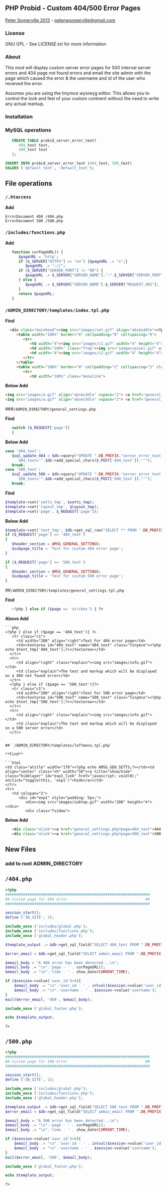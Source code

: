 ## PHP Probid - Custom 404/500 Error Pages
[Peter Somerville 2013](http://www.pedros-stuffs.com) - peterwsomerville@gmail.com

### License
GNU GPL - See LICENSE.txt for more information


### About
This mod will display custom server error pages for 500 internal server errors and 404 page not found errors
and email the site admin with the page which caused the error & the username and id of the user who received the error.

Assumes you are using the tinymce wysiwyg editor. This allows you to control the look and feel of your
custom contnent without the need to write any actual markup.


### Installation

### MySQL operations

```sql
   CREATE TABLE probid_server_error_text(
      404_text text,
      500_text text
   );
```


```sql
INSERT INTO probid_server_error_text (404_text, 500_text)
VALUES ('default text', 'default_text');
```


## File operations

### `/.htaccess`

**Add**

```
ErrorDocument 404 /404.php
ErrorDocument 500 /500.php
```


### `/includes/functions.php`

**Add**

```php
   function curPageURL() {
      $pageURL = 'http';
      if ($_SERVER["HTTPS"] == "on") {$pageURL .= "s";}
         $pageURL .= "://";
      if ($_SERVER["SERVER_PORT"] != "80") {
         $pageURL .= $_SERVER["SERVER_NAME"].":".$_SERVER["SERVER_PORT"].$_SERVER["REQUEST_URI"];
      } else {
         $pageURL .= $_SERVER["SERVER_NAME"].$_SERVER["REQUEST_URI"];
      }
      return $pageURL;
   }
```


### `/ADMIN_DIRECTORY/templates/index.tpl.php`

**Find**

 ```html
   <div class="mainhead"><img src="images/set.gif" align="absmiddle"><?php echo AMSG_GENERAL_SETTINGS;?></div>
      <table width="100%" border="0" cellpadding="0" cellspacing="0">
         <tr>
            <td width="4"><img src="images/c1.gif" width="4" height="4"></td>
            <td width="100%" class="ftop"><img src="images/pixel.gif" width="1" height="1"></td>
            <td width="4"><img src="images/c2.gif" width="4" height="4"></td>
         </tr>
      </table>
      <table width="100%" border="0" cellpadding="2" cellspacing="2" class="fside">
         <tr>
            <td width="100%" class="menulink">
```

**Below Add**

```html
<img src="images/a.gif" align="absmiddle" vspace="2"> <a href="general_settings.php?page=404_text">404 page text</a><br>
<img src="images/a.gif" align="absmiddle" vspace="2"> <a href="general_settings.php?page=500_text">500 page text</a><br>
```



###`/ADMIN_DIRECTORY/general_settings.php`

**Find**

```php
   switch ($_REQUEST['page'])
   {
```

**Below Add**

   ```php
   case '404_text':
      $sql_update_404 = $db->query("UPDATE ".DB_PREFIX."server_error_text SET
         404_text='".$db->add_special_chars($_POST['404_text'])."'");
      break;
   case '500_text':
      $sql_update_500 = $db->query("UPDATE ".DB_PREFIX."server_error_text SET
         500_text='".$db->add_special_chars($_POST['500_text'])."'");
      break;
```


**Find**

   ```php
   $template->set('setts_tmp', $setts_tmp);
   $template->set('layout_tmp', $layout_tmp);
   $template->set('page', $_REQUEST['page']);
   ```


**Below Add**

   
   ```php
   $template->set('text_tmp', $db->get_sql_row("SELECT ** FROM ".DB_PREFIX."server_error_text"));
   if ($_REQUEST['page'] == '404_text')
   {
      $header_section = AMSG_GENERAL_SETTINGS;
      $subpage_title = 'Text for custom 404 error page';
   }

   if ($_REQUEST['page'] == '500_text')
   {
      $header_section = AMSG_GENERAL_SETTINGS;
      $subpage_title = 'Text for custom 500 error page';
   }
   ```


##`/ADMIN_DIRECTORY/templates/general_settings.tpl.php`

**Find**

   ```php
      <?php } else if ($page == 'strikes') { ?>
   ```

**Above Add**

    ```php
    <?php } else if ($page == '404_text'){ ?>
       <tr class="c1">
         <td width="200" align="right">Text For 404 error page</td>
         <td><textarea id="404_text" name="404_text" class="tinymce"><?php echo $text_tmp['404_text'];?></textarea></td>
      </tr>
      <tr>
         <td align="right" class="explain"><img src="images/info.gif"></td>
         <td class="explain">The text and markup which will be displayed on a 404 not found error</td>
      </tr>
      <?php } else if ($page == '500_text'){?>
       <tr class="c1">
         <td width="200" align="right">Text For 500 error page</td>
         <td><textarea id="500_text" name="500_text" class="tinymce"><?php echo $text_tmp['500_text'];?></textarea></td>
      </tr>
      <tr>
         <td align="right" class="explain"><img src="images/info.gif"></td>
         <td class="explain">The text and markup which will be displayed on a 500 server error</td>
      </tr>
   ```

## `/ADMIN_DIRECTORY/templates/leftmenu.tpl.php`

**Find**

```html
<td class="atitle" width="170"><?php echo AMSG_GEN_SETTS;?></td><td align="center" class="sh" width="50"><a title="show/hide" class="hidelayer" id="exp1_link" href="javascript: void(0);" onclick="toggle(this, 'exp1')">hide</a></td>
   </tr>
   <tr>
      <td colspan="2">
         <div id="exp1" style="padding: 5px;">
            <div><img src="images/subtop.gif" width="208" height="4"></div>
            <div class="fsidew">
```

**Below Add**

```html
   <div class="alink"><a href="general_settings.php?page=404_text">404 page text</a></div>
   <div class="alink"><a href="general_settings.php?page=500_text">500 page text</a></div>
```


## New Files

### add to root ADMIN_DIRECTORY

## `/404.php`

```php
<?php
#################################################################
## Custom page for 404 error                                   ##
#################################################################

session_start();
define ('IN_SITE', 1);

include_once ('includes/global.php');
include_once ('includes/functions.php');
include_once ('global_header.php');

$template_output .= $db->get_sql_field("SELECT 404_text FROM ".DB_PREFIX."server_error_text", "404_text");

$error_email = $db->get_sql_field("SELECT admin_email FROM ".DB_PREFIX."gen_setts", 'admin_email');

$email_body = "A 404 error has been detected...\n";
$email_body .= "\n".'page - ' . curPageURL();
$email_body .= "\n".'time - ' . show_date(CURRENT_TIME);

if ($session->value('user_id')>0){
    $email_body .= "\n".'user_id - ' . intval($session->value('user_id'));
    $email_body .= "\n".'username - ' . $session->value('username');
}
mail($error_email, '404', $email_body);

include_once ('global_footer.php');

echo $template_output;

?>
```

## `/500.php`

```php
<?php
#################################################################
## Custom page for 500 error                                   ##
#################################################################

session_start();
define ('IN_SITE', 1);

include_once ('includes/global.php');
include_once ('includes/functions.php');
include_once ('global_header.php');

$template_output .= $db->get_sql_field("SELECT 500_text FROM ".DB_PREFIX."server_error_text", "500_text");
$error_email = $db->get_sql_field("SELECT admin_email FROM ".DB_PREFIX."gen_setts", 'admin_email');

$email_body = "A 500 error has been detected...\n";
$email_body .= "\n".'page - ' . curPageURL();
$email_body .= "\n".'time - ' . show_date(CURRENT_TIME);

if ($session->value('user_id')>0){
    $email_body .= "\n".'user_id - ' . intval($session->value('user_id'));
    $email_body .= "\n".'username - ' . $session->value('username');
}
mail($error_email, '500', $email_body);

include_once ('global_footer.php');

echo $template_output;

?>
```
